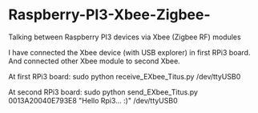 # Raspberry-PI3-Xbee-Zigbee-
Talking between Raspberry PI3 devices via Xbee (Zigbee RF) modules

I have connected the Xbee device (with USB explorer) in first RPi3 board.
And connected other Xbee module to second Xbee.


At first RPi3 board:
sudo python receive_EXbee_Titus.py /dev/ttyUSB0


At second RPi3 board:
sudo python send_EXbee_Titus.py 0013A20040E793E8 "Hello Rpi3... :\)" /dev/ttyUSB0
